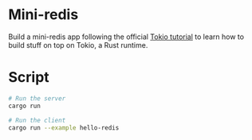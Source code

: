 # Mini-redis

Build a mini-redis app following the official [Tokio tutorial](https://tokio.rs/tokio/tutorial) to learn how to build stuff on top on Tokio, a Rust runtime.

# Script

```sh
# Run the server
cargo run

# Run the client
cargo run --example hello-redis
```